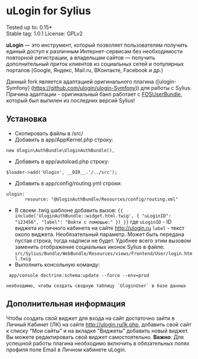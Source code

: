 # uLogin for Sylius

Tested up to: 0.15*  
Stable tag: 1.0.1 
License: GPLv2  

**uLogin** — это инструмент, который позволяет пользователям получить единый доступ к различным Интернет-сервисам без необходимости повторной регистрации,
а владельцам сайтов — получить дополнительный приток клиентов из социальных сетей и популярных порталов (Google, Яндекс, Mail.ru, ВКонтакте, Facebook и др.)

Данный fork является адаптацией оригинального плагина ([ulogin-Symfony] (https://github.com/ulogin/ulogin-Symfony)) для работы с Sylius. Причина адаптации - оригинальный банл работает с [FOSUserBundle](https://github.com/FriendsOfSymfony/FOSUserBundle), который был выпилен из последних версий Sylius!  


## Установка

* Скопировать файлы в /src/
* Добавить в app/AppKernel.php строку: 
```
new Ulogin\AuthBundle\UloginAuthBundle(),
```
* Добавить в app/autoload.php строку: 
```
$loader->add('Ulogin', __DIR__.'/../src');
```
* Добавить в app/config/routing.yml строки:
```
ulogin:
       resource: "@UloginAuthBundle/Resources/config/routing.xml"
```
* В своем .twig шаблоне добавить вызов:
    `{{ include('UloginAuthBundle::widget.html.twig', { "uLoginID": "123456", "label": "Войти с помощью:" }) }}`
    где 
    `uLoginID` - ID виджета из личного кабинета на сайте http://ulogin.ru
    `label` - текст около виджета. Необязательный параметр. Может быть передана пустая строка, тогда надписи не будет.
    Удобнее всего этим вызовом заменить отображение социальных иконок Sylius в файле: `src/Sylius/Bundle/WebBundle/Resources/views/Frontend/User/login.html.twig`
* Выполнить консольную команду:
```
 app/console doctrine:schema:update --force --env=prod
```
    необходимо, чтобы создать сводную таблицу `UloginUser` в базе данных



## Дополнительная информация

Чтобы создать свой виджет для входа на сайт достаточно зайти в Личный Кабинет (ЛК) на сайте http://ulogin.ru/lk.php,
добавить свой сайт к списку "Мои сайты" и на вкладке "Виджеты" добавить новый виджет. Вы можете редактировать свой виджет самостоятельно.
**Важно**: Для успешной работы плагина необходимо включить в обязательных полях профиля поле Еmail в Личном кабинете uLogin.